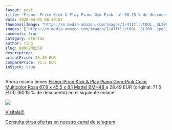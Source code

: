 ```yaml
---
layout: post
title: "Fisher-Price Kick & Play Piano Gym-Pink  al 60.15 % de descuento"
date: 2020-04-05 08:49:07
thumbnailImage: "https://m.media-amazon.com/images/I/41Itlrct0QL._SL200_.jpg"
images: ["https://m.media-amazon.com/images/I/41Itlrct0QL._SL200_.jpg"]
comments: true
category: ofertas
author: ring
slug: B00F2MQ258
description:
actualPrice: 28.49 EUR
comparePrice: 71.5 EUR
inStock: true
---
```


Ahora mismo tienes [Fisher-Price Kick & Play Piano Gym-Pink Color Multicolor Rosa 67.8 x 45.5 x 8.1 Mattel BMH48 ](https://www.amazon.com/dp/B00F2MQ258/?tag=redken08-20) a 28.49 EUR (original: 71.5 EUR) (60.15 % de descuento) en el siguiente enlace!

[![](https://m.media-amazon.com/images/I/41Itlrct0QL._SL200_.jpg)](https://www.amazon.com/dp/B00F2MQ258/?tag=redken08-20)

[Visítala!!!](https://www.amazon.com/dp/B00F2MQ258/?tag=redken08-20)

[Consulta otras ofertas en nuestro canal de telegram](https://t.me/s/ofertas25)
